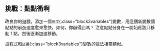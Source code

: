 ## 挑戰：點點衝啊

改良你的遊戲，添加一個`速度`{:class="block3variables"}變數，用這個新變數讓點點的前進速度愈來愈快，如何，你辦得到嗎？ 注意點點分身在一開始應該只移動 1 點，然後逐漸加速移動。

這程式和`延遲`{:class="block3variables"}變數的做法相當類似。